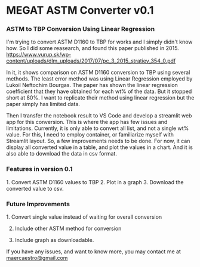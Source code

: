 # MEGAT ASTM Converter v0.1

<h3>ASTM to TBP Conversion Using Linear Regression</h3>

I'm trying to convert ASTM D1160 to TBP for works and I simply didn't know how. So I did some reasearch, and found this paper published in 2015. https://www.vurup.sk/wp-content/uploads/dlm_uploads/2017/07/pc_3_2015_stratiev_354_0.pdf

In it, it shows comparison on ASTM D1160 conversion to TBP using several methods. The least error method was using Linear Regression employed by Lukoil Neftochim Bourgas. The paper has shown the linear regression coefficient that they have obtained for each wt% of the data. But it stopped short at 80%. I want to replicate their method using linear regression but the paper simply has limited data. 

Then I transfer the notebook result to VS Code and develop a streamlit web app for this conversion. This is where the app has few issues and limitations. Currently, it is only able to convert all list, and not a single wt% value. For this, I need to employ container, or familiarize myself with Streamlit layout. So, a few improvements needs to be done. For now, it can display all converted value in a table, and plot the values in a chart. And it is also able to download the data in csv format. 

<h3>Features in version 0.1</h3>
1. Convert ASTM D1160 values to TBP
2. Plot in a graph  
3. Download the converted value to csv.

<h3>Future Improvements</h3>
1. Convert single value instead of waiting for overall conversion

2. Include other ASTM method for conversion
   
3. Include graph as downloadable.

If you have any issues, and want to know more, you may contact me at
maercaestro@gmail.com


